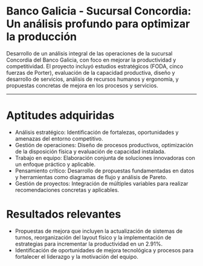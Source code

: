 # Banco Galicia - Sucursal Concordia: Un análisis profundo para optimizar la producción

Desarrollo de un análisis integral de las operaciones de la sucursal Concordia del Banco Galicia, con foco en mejorar la productividad y competitividad. El proyecto incluyó estudios estratégicos (FODA, cinco fuerzas de Porter), evaluación de la capacidad productiva, diseño y desarrollo de servicios, análisis de recursos humanos y ergonomía, y propuestas concretas de mejora en los procesos y servicios.

---

# Aptitudes adquiridas

- Análisis estratégico: Identificación de fortalezas, oportunidades y amenazas del entorno competitivo.
- Gestión de operaciones: Diseño de procesos productivos, optimización de la disposición física y evaluación de capacidad instalada.
- Trabajo en equipo: Elaboración conjunta de soluciones innovadoras con un enfoque práctico y aplicable.
- Pensamiento crítico: Desarrollo de propuestas fundamentadas en datos y herramientas como diagramas de flujo y análisis de Pareto.
- Gestión de proyectos: Integración de múltiples variables para realizar recomendaciones concretas y aplicables. 

# Resultados relevantes

- Propuestas de mejora que incluyen la actualización de sistemas de turnos, reorganización del layout físico y la implementación de estrategias para incrementar la productividad en un 2.91%.
- Identificación de oportunidades de mejora tecnológica y procesos para fortalecer el liderazgo y la motivación del equipo.